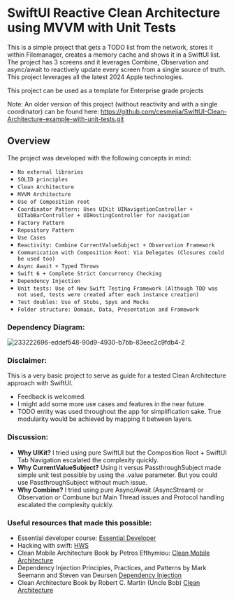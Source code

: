 # SwiftUI Reactive Clean Architecture using MVVM with Unit Tests

This is a simple project that gets a TODO list from the network, stores it within Filemanager, creates a memory cache and shows it in a SwiftUI list.
The project has 3 screens and it leverages Combine, Observation and async/await to reactively update every screen from a single source of truth.
This project leverages all the latest 2024 Apple technologies.

This project can be used as a template for Enterprise grade projects

Note: An older version of this project (without reactivity and with a single coordinator) can be found here: https://github.com/cesmejia/SwiftUI-Clean-Architecture-example-with-unit-tests.git

## Overview

The project was developed with the following concepts in mind:

- ``No external libraries``
- ``SOLID principles``
- ``Clean Architecture``
- ``MVVM Architecture``
- ``Use of Composition root``
- ``Coordinator Pattern: Uses UIKit UINavigationController + UITabBarController + UIHostingController for navigation``
- ``Factory Pattern``
- ``Repository Pattern``
- ``Use Cases``
- ``Reactivity: Combine CurrentValueSubject + Observation Framework``
- ``Communication with Composition Root: Via Delegates (Closures could be used too)``
- ``Async Await + Typed Throws``
- ``Swift 6 + Complete Strict Concurrency Checking``
- ``Dependency Injection``
- ``Unit tests: Use of New Swift Testing Framework (Although TDD was not used, tests were created after each instance creation)``
- ``Test doubles: Use of Stubs, Spys and Mocks``
- ``Folder structure: Domain, Data, Presentation and Framework``

### Dependency Diagram:

![233222696-eddef548-90d9-4930-b7bb-83eec2c9fdb4-2](https://github.com/user-attachments/assets/7e1f4897-6c28-4e5d-abd0-f5828a4265be)

### Disclaimer:

This is a very basic project to serve as guide for a tested Clean Architecture approach with SwiftUI.

- Feedback is welcomed.
- I might add some more use cases and features in the near future.
- TODO entity was used throughout the app for simplification sake. True modularity would be achieved by mapping it between layers.

### Discussion:
- **Why UIKit?** I tried using pure SwiftUI but the Composition Root + SwiftUI Tab Navigation escalated the complexity quickly.
- **Why CurrentValueSubject?** Using it versus PassthroughSubject made simple unit test possible by using the .value parameter. But you could use PassthroughSubject without much issue.
- **Why Combine?** I tried using pure Async/Await (AsyncStream) or Observation or Combune but Main Thread issues and Protocol handling escalated the complexity quickly.

### Useful resources that made this possible:

- Essential developer course: [Essential Developer](https://www.essentialdeveloper.com)
- Hacking with swift: [HWS](https://www.hackingwithswift.com)
- Clean Mobile Architecture Book by Petros Efthymiou: [Clean Mobile Architecture](https://www.petrosefthymiou.com/product-page/clean-mobile-architecture)
- Dependency Injection Principles, Practices, and Patterns by Mark Seemann and Steven van Deursen [Dependency Injection](https://www.goodreads.com/en/book/show/44416307-dependency-injection-principles-practices-and-patterns)
- Clean Architecture Book by Robert C. Martin (Uncle Bob) [Clean Architecture](https://www.goodreads.com/book/show/18043011-clean-architecture?ref=nav_sb_ss_1_11)
